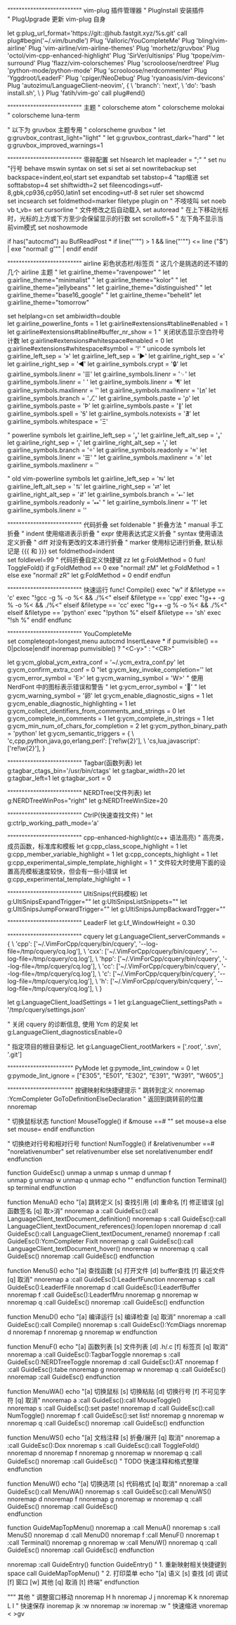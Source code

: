"""""""""""""""""""""""""" vim-plug 插件管理器
" PlugInstall 安装插件                                      
" PlugUpgrade 更新 vim-plug 自身

let g:plug_url_format='https://git::@hub.fastgit.xyz/%s.git'
call plug#begin('~/.vim/bundle')
Plug 'Valloric/YouCompleteMe'
Plug 'bling/vim-airline'
Plug 'vim-airline/vim-airline-themes'
Plug 'morhetz/gruvbox'
Plug 'octol/vim-cpp-enhanced-highlight'
Plug 'SirVer/ultisnips'
Plug 'tpope/vim-surround'
Plug 'flazz/vim-colorschemes'
Plug 'scrooloose/nerdtree'
Plug 'python-mode/python-mode'
Plug 'scrooloose/nerdcommenter'
Plug 'Yggdroot/LeaderF'
Plug 'cpiger/NeoDebug'
Plug 'ryanoasis/vim-devicons'
Plug 'autozimu/LanguageClient-neovim', {
    \ 'branch': 'next',
    \ 'do': 'bash install.sh',
    \ }
Plug 'fatih/vim-go'
call plug#end()


"""""""""""""""""""""""""" 主题
" colorscheme atom
" colorscheme molokai
" colorscheme luna-term

" 以下为 gruvbox 主题专用 
" colorscheme gruvbox
" let g:gruvbox_contrast_light="light"
" let g:gruvbox_contrast_dark="hard"
" let g:gruvbox_improved_warnings=1


"""""""""""""""""""""""""" 零碎配置
set hlsearch
let mapleader = ";" 
" set nu        "行号 
behave mswin
syntax on
set si
set ai
set nowritebackup
set backspace=indent,eol,start
set expandtab
set tabstop=4   "tap缩进
set softtabstop=4
set shiftwidth=2
set fileencodings=utf-8,gbk,cp936,cp950,latin1
set encoding=utf-8
set ruler
set showcmd                                                 
set incsearch
set foldmethod=marker
filetype plugin on
" 不吱吱叫
set noeb vb t_vb=
set cursorline
" 文件修改之后自动载入
set autoread
" 在上下移动光标时，光标的上方或下方至少会保留显示的行数
set scrolloff=5
" 左下角不显示当前vim模式
set noshowmode

if has("autocmd")
  au BufReadPost * if line("'\"") > 1 && line("'\"") <= line
("$") | exe "normal! g'\"" | endif
endif

"""""""""""""""""""""""""" airline 彩色状态栏/标签页
" 这几个是挑选的还不错的几个 airline 主题
" let g:airline_theme="ravenpower"
" let g:airline_theme="minimalist"
" let g:airline_theme="kolor"
" let g:airline_theme="jellybeans"
" let g:airline_theme="distinguished"
" let g:airline_theme="base16_google"
" let g:airline_theme="behelit"
let g:airline_theme="tomorrow"

set helplang=cn
set ambiwidth=double                                        
let g:airline_powerline_fonts = 1
let g:airline#extensions#tabline#enabled = 1
let g:airline#extensions#tabline#buffer_nr_show = 1
" 关闭状态显示空白符号计数
let g:airline#extensions#whitespace#enabled = 0
let g:airline#extensions#whitespace#symbol = '!'
" unicode symbols
let g:airline_left_sep = '»'
let g:airline_left_sep = '▶'
let g:airline_right_sep = '«'
let g:airline_right_sep = '◀'
let g:airline_symbols.crypt = '🔒'
let g:airline_symbols.linenr = '☰'
let g:airline_symbols.linenr = '␊'
let g:airline_symbols.linenr = '
'
let g:airline_symbols.linenr = '¶'
let g:airline_symbols.maxlinenr = ''
let g:airline_symbols.maxlinenr = '㏑'
let g:airline_symbols.branch = '⎇'
let g:airline_symbols.paste = 'ρ'
let g:airline_symbols.paste = 'Þ'
let g:airline_symbols.paste = '∥'
let g:airline_symbols.spell = 'Ꞩ'
let g:airline_symbols.notexists = '∄'
let g:airline_symbols.whitespace = 'Ξ'
                                                            
" powerline symbols
let g:airline_left_sep = ''
let g:airline_left_alt_sep = ''
let g:airline_right_sep = ''
let g:airline_right_alt_sep = ''
let g:airline_symbols.branch = ''
let g:airline_symbols.readonly = ''
let g:airline_symbols.linenr = '☰'
" let g:airline_symbols.maxlinenr = ''
let g:airline_symbols.maxlinenr = ''

" old vim-powerline symbols
let g:airline_left_sep = '⮀'
let g:airline_left_alt_sep = '⮁'
let g:airline_right_sep = '⮂'
let g:airline_right_alt_sep = '⮃'
let g:airline_symbols.branch = '⭠'
let g:airline_symbols.readonly = '⭤'
" let g:airline_symbols.linenr = '⭡'
let g:airline_symbols.linenr = ''

"""""""""""""""""""""""""" 代码折叠
set foldenable
" 折叠方法
" manual    手工折叠
" indent    使用缩进表示折叠
" expr      使用表达式定义折叠
" syntax    使用语法定义折叠
" diff      对没有更改的文本进行折叠
" marker    使用标记进行折叠, 默认标记是 {{{ 和 }}}
set foldmethod=indent                                       
set foldlevel=99
" 代码折叠自定义快捷键 zz
let g:FoldMethod = 0
fun! ToggleFold()
    if g:FoldMethod == 0
        exe "normal! zM"
        let g:FoldMethod = 1
    else
        exe "normal! zR"
        let g:FoldMethod = 0
    endif
endfun


"""""""""""""""""""""""""" 快速运行
func! Compile()
    exec "w"
    if &filetype == 'c'
      exec "!gcc -g % -o %< && ./%<"
    elseif &filetype == 'cpp'
      exec "!g++ -g % -o %< && ./%<"
    elseif &filetype == 'cc'
      exec "!g++ -g % -o %< && ./%<"
    elseif &filetype == 'python'
      exec "!python %"
    elseif &filetype == 'sh'
      exec "!sh %"
    endif
endfunc


"""""""""""""""""""""""""" YouCompleteMe                    
set completeopt=longest,menu
autocmd InsertLeave * if pumvisible() == 0|pclose|endif
inoremap <expr> <CR> pumvisible() ? "\<C-y>" : "\<CR>"

let g:ycm_global_ycm_extra_conf = '~/.ycm_extra_conf.py'
let g:ycm_confirm_extra_conf = 0
"let g:ycm_key_invoke_completion='<C-j>'
let g:ycm_error_symbol = 'E>'
let g:ycm_warning_symbol = 'W>'
" 使用 NerdFont 中的图标表示错误和警告
" let g:ycm_error_symbol = '﯇'
" let g:ycm_warning_symbol = '卵'
let g:ycm_enable_diagnostic_signs = 1
let g:ycm_enable_diagnostic_highlighting = 1
let g:ycm_collect_identifiers_from_comments_and_strings = 0
let g:ycm_complete_in_comments = 1
let g:ycm_complete_in_strings = 1
let g:ycm_min_num_of_chars_for_completion = 2
let g:ycm_python_binary_path = 'python'
let g:ycm_semantic_triggers =  {
      \ 'c,cpp,python,java,go,erlang,perl': ['re!\w{2}'],
      \ 'cs,lua,javascript': ['re!\w{2}'],
      \}


"""""""""""""""""""""""""" Tagbar(函数列表)
let g:tagbar_ctags_bin='/usr/bin/ctags'
let g:tagbar_width=20
let g:tagbar_left=1
let g:tagbar_sort = 0


"""""""""""""""""""""""""" NERDTree(文件列表)
let g:NERDTreeWinPos="right"
let g:NERDTreeWinSize=20


"""""""""""""""""""""""""" CtrlP(快速查找文件)
" let g:ctrlp_working_path_mode='a'


"""""""""""""""""""""""""" cpp-enhanced-highlight(c++ 语法高亮)
" 高亮类，成员函数，标准库和模板
let g:cpp_class_scope_highlight = 1
let g:cpp_member_variable_highlight = 1
let g:cpp_concepts_highlight = 1
let g:cpp_experimental_simple_template_highlight = 1
" 文件较大时使用下面的设置高亮模板速度较快，但会有一些小错误
let g:cpp_experimental_template_highlight = 1


"""""""""""""""""""""""""" UltiSnips(代码模板)
let g:UltiSnipsExpandTrigger="<C-j>"
let g:UltiSnipsListSnippets="<C-e>"
let g:UltiSnipsJumpForwardTrigger="<C-j>"
let g:UltiSnipsJumpBackwardTrgger="<C-k>"


"""""""""""""""""""""""""" LeaderF
let g:Lf_WindowHeight = 0.30


"""""""""""""""""""""""""" cquery
let g:LanguageClient_serverCommands = {
  \ 'cpp': ['~/.VimForCpp/cquery/bin/cquery', '--log-file=/tmp/cquery/cq.log'],
  \ 'cxx': ['~/.VimForCpp/cquery/bin/cquery', '--log-file=/tmp/cquery/cq.log'],
  \ 'hpp': ['~/.VimForCpp/cquery/bin/cquery', '--log-file=/tmp/cquery/cq.log'],
  \ 'cc': ['~/.VimForCpp/cquery/bin/cquery', '--log-file=/tmp/cquery/cq.log'],
  \ 'c': ['~/.VimForCpp/cquery/bin/cquery', '--log-file=/tmp/cquery/cq.log'],
  \ 'h': ['~/.VimForCpp/cquery/bin/cquery', '--log-file=/tmp/cquery/cq.log'],
\ }

let g:LanguageClient_loadSettings = 1
let g:LanguageClient_settingsPath = '/tmp/cquery/settings.json'

" 关闭 cquery 的诊断信息, 使用 Ycm 的足矣
let g:LanguageClient_diagnosticsEnable=0

" 指定项目的根目录标记.
let g:LanguageClient_rootMarkers = ['.root', '.svn', '.git']


""""""""""""""""""""""" PyMode
let g:pymode_lint_cwindow = 0
let g:pymode_lint_ignore = ["E305", "E501", "E302", "E391", "W391", "W605",]
                                                            

""""""""""""""""""""""" 按键映射和快捷键提示
" 跳转到定义
nnoremap <c-k> :YcmCompleter GoToDefinitionElseDeclaration<CR>
" 返回到跳转前的位置
nnoremap <c-l> <c-o>

" 切换鼠标状态
function! MouseToggle()
    if &mouse ==# ""
        set mouse=a 
    else 
        set mouse=
    endif
endfunction

" 切换绝对行号和相对行号
function! NumToggle()
  if &relativenumber ==# "norelativenumber"
    set relativenumber
  else
    set norelativenumber
  endif
endfunction

function GuideEsc()
    unmap a
    unmap s
    unmap d
    unmap f                                                 
    unmap g
    unmap w
    unmap q
    unmap <esc>
    echo ""
endfunction
function Terminal()
    sp
    terminal
endfunction

function MenuA()
  echo "[a] 跳转定义  [s] 查找引用  [d] 重命名  [f] 修正错误  [g] 函数签名  [q] 取>消"
    nnoremap <silent><nowait> a :call GuideEsc()<cr>:call LanguageClient_textDocument_definition()<CR>
    nnoremap <silent><nowait> s :call GuideEsc()<cr>:call LanguageClient_textDocument_references()<CR>:lopen<CR>:lopen<CR>
    nnoremap <silent><nowait> d :call GuideEsc()<cr>:call LanguageClient_textDocument_rename()<CR>
    nnoremap <silent><nowait> f :call GuideEsc()<cr>:YcmCompleter FixIt<CR>
    nnoremap <silent><nowait> g :call GuideEsc()<cr>:call LanguageClient_textDocument_hover()<CR>
    nnoremap <silent><nowait> w <nop>
    nnoremap <silent><nowait> q :call GuideEsc()<cr>
    nnoremap <silent><nowait> <esc> :call GuideEsc()<cr>
endfunction

function MenuS()
    echo "[a] 查找函数  [s] 打开文件  [d] buffer查找   [f] 最近文件   [q] 取消"
    nnoremap <silent><nowait> a :call GuideEsc()<cr>:LeaderfFunction<cr>
    nnoremap <silent><nowait> s :call GuideEsc()<cr>:LeaderfFile<cr>
    nnoremap <silent><nowait> d :call GuideEsc()<cr>:LeaderfBuffer<cr>             
    nnoremap <silent><nowait> f :call GuideEsc()<cr>:LeaderfMru<cr>
    nnoremap <silent><nowait> g <nop>
    nnoremap <silent><nowait> w <nop>
    nnoremap <silent><nowait> q :call GuideEsc()<cr>
    nnoremap <silent><nowait> <esc> :call GuideEsc()<cr>
endfunction

function MenuD()
    echo "[a] 编译运行  [s] 编译检查  [q] 取消"
    nnoremap <silent><nowait> a :call GuideEsc()<cr>:call Compile()<cr>
    nnoremap <silent><nowait> s :call GuideEsc()<cr>:YcmDiags<CR>
    nnoremap <silent><nowait> d <nop>
    nnoremap <silent><nowait> f <nop>
    nnoremap <silent><nowait> g <nop>
    nnoremap <silent><nowait> w <nop>
endfunction

function MenuF()
    echo "[a] 函数列表  [s] 文件列表  [d] .h/.c  [f] 标签页  [q] 取消"
    nnoremap <silent><nowait> a :call GuideEsc()<cr>:TagbarToggle<cr>
    nnoremap <silent><nowait> s :call GuideEsc()<cr>:NERDTreeToggle<cr>
    nnoremap <silent><nowait> d :call GuideEsc()<cr>:AT<cr>
    nnoremap <nowait> f :call GuideEsc()<cr>:tabe 
    nnoremap <silent><nowait> g <nop>
    nnoremap <silent><nowait> w <nop>
    nnoremap <silent><nowait> q :call GuideEsc()<cr>
    nnoremap <silent><nowait> <esc> :call GuideEsc()<cr>
endfunction

function MenuWA()
  echo "[a] 切换鼠标  [s] 切换粘贴  [d] 切换行号  [f] 不可见字符  [q] 取消"
    nnoremap <silent><nowait> a :call GuideEsc()<cr>:call MouseToggle()<cr>        
    nnoremap <silent><nowait> s :call GuideEsc()<cr>:set paste!<cr>
    nnoremap <silent><nowait> d :call GuideEsc()<cr>:call NumToggle()<cr>
    nnoremap <silent><nowait> f :call GuideEsc()<cr>:set list!<cr>
    nnoremap <silent><nowait> g <nop>
    nnoremap <silent><nowait> w <nop>
    nnoremap <silent><nowait> q :call GuideEsc()<cr>
    nnoremap <silent><nowait> <esc> :call GuideEsc()<cr>
endfunction

function MenuWS()
    echo "[a] 文档注释  [s] 折叠/展开  [q] 取消"
    nnoremap <silent><nowait> a :call GuideEsc()<cr>:Dox<cr><esc>
    nnoremap <silent><nowait> s :call GuideEsc()<cr>:call ToggleFold()<cr>
    nnoremap <silent><nowait> d <nop>
    nnoremap <silent><nowait> f <nop>
    nnoremap <silent><nowait> g <nop>
    nnoremap <silent><nowait> w <nop>
    nnoremap <silent><nowait> q :call GuideEsc()<cr>
    nnoremap <silent><nowait> <esc> :call GuideEsc()<cr>
    " TODO 快速注释和格式整理
endfunction

function MenuW()
  echo "[a] 切换选项  [s] 代码格式 [q] 取消"
    nnoremap <silent><nowait> a :call GuideEsc()<cr>:call MenuWA()<cr>
    nnoremap <silent><nowait> s :call GuideEsc()<cr>:call MenuWS()<cr>
    nnoremap <silent><nowait> d <nop>
    nnoremap <silent><nowait> f <nop>
    nnoremap <silent><nowait> g <nop>
    nnoremap <silent><nowait> w <nop>
    nnoremap <silent><nowait> q :call GuideEsc()<cr>
    nnoremap <silent><nowait> <esc> :call GuideEsc()<cr>                           
endfunction

function GuideMapTopMenu()
    nnoremap <silent><nowait> a :call MenuA()<cr>
    nnoremap <silent><nowait> s :call MenuS()<cr>
    nnoremap <silent><nowait> d :call MenuD()<cr>
    nnoremap <silent><nowait> f :call MenuF()<cr>
    nnoremap <silent><nowait> t :call Terminal()<cr>
    nnoremap <silent><nowait> g <nop>
    nnoremap <silent><nowait> w :call MenuW()<cr>
    nnoremap <silent><nowait> q :call GuideEsc()<cr>
    nnoremap <silent><nowait> <esc> :call GuideEsc()<cr>
endfunction

nnoremap <silent><nowait> <space> :call GuideEntry()<cr>
function GuideEntry()
    " 1. 重新映射相关快捷键到 space
    call GuideMapTopMenu()
    " 2. 打印菜单
    echo "[a] 语义  [s] 查找  [d] 调试  [f] 窗口  [w] 其他  [q] 取消  [t] 终端"
endfunction

""" 其他
" 调整窗口移动
nnoremap H <C-w>h
nnoremap J <C-w>j
nnoremap K <C-w>k
nnoremap L <C-w>l
" 快速保存
inoremap jk <esc>:w<cr>
nnoremap <esc> :w<cr>
inoremap <esc> <esc>:w<cr>
" 快速缩进
vnoremap < <gv
vnoremap > >gv